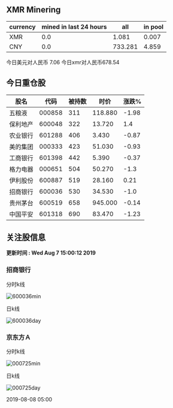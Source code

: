 ## XMR Minering

|currency|mined in last 24 hours|all|in pool|
|---|---|---|---|
|XMR|0.0|1.081|0.007|
|CNY|0.0|733.281|4.859|

今日美元对人民币 7.06	今日xmr对人民币678.54


## 今日重仓股 

|股名|代码|被持数|时价|涨跌%|
|---|---|---|---|---|
|五粮液|000858|311|118.880|-1.98|
|保利地产|600048|322|13.720|1.4|
|农业银行|601288|406|3.430|-0.87|
|美的集团|000333|423|51.030|-0.93|
|工商银行|601398|442|5.390|-0.37|
|格力电器|000651|504|50.270|-1.3|
|伊利股份|600887|519|28.160|0.21|
|招商银行|600036|530|34.530|-1.0|
|贵州茅台|600519|658|945.000|-0.14|
|中国平安|601318|690|83.470|-1.23|

## 关注股信息
**更新时间 : Wed Aug  7 15:00:12 2019**
### 招商银行 
分时k线

![600036min](http://image.sinajs.cn/newchart/min/n/sh600036.gif)

日k线

![600036day](http://image.sinajs.cn/newchart/daily/n/sh600036.gif)

### 京东方Ａ 
分时k线

![000725min](http://image.sinajs.cn/newchart/min/n/sz000725.gif)

日k线

![000725day](http://image.sinajs.cn/newchart/daily/n/sz000725.gif)

2019-08-08 05:00